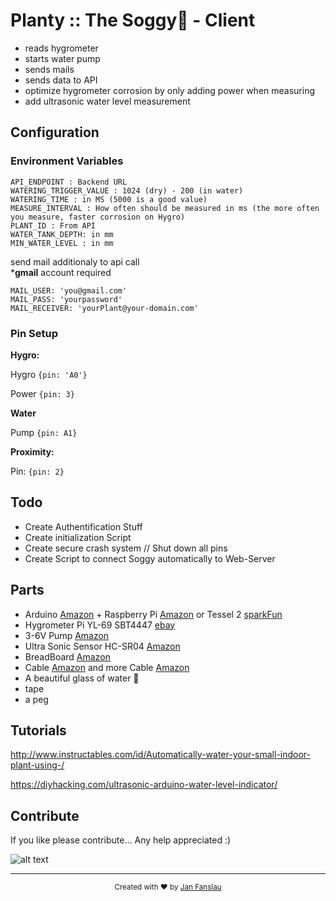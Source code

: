 # Planty :: The Soggy🌱 - Client 

- reads hygrometer
- starts water pump
- sends mails 
- sends data to API
- optimize hygrometer corrosion by only adding power when measuring
- add ultrasonic water level measurement

## Configuration

### Environment Variables

    API_ENDPOINT : Backend URL
    WATERING_TRIGGER_VALUE : 1024 (dry) - 200 (in water)
    WATERING_TIME : in MS (5000 is a good value)
    MEASURE_INTERVAL : How often should be measured in ms (the more often you measure, faster corrosion on Hygro)
    PLANT_ID : From API
    WATER_TANK_DEPTH: in mm
    MIN_WATER_LEVEL : in mm
send mail additionaly to api call  
***gmail** account required
    
    MAIL_USER: 'you@gmail.com' 
    MAIL_PASS: 'yourpassword'
    MAIL_RECEIVER: 'yourPlant@your-domain.com'
    


### Pin Setup

**Hygro:**
 
 Hygro
 `{pin: 'A0'}`
 
 Power
  `{pin: 3}`

**Water**

 Pump
 `{pin: A1}`
 

**Proximity:**
 
 Pin: `{pin: 2}` 



## Todo
- Create Authentification Stuff
- Create initialization Script
- Create secure crash system // Shut down all pins
- Create Script to connect Soggy automatically to Web-Server



## Parts

- Arduino [Amazon](https://www.amazon.de/gp/product/B01IHCCKKK/ref=oh_aui_detailpage_o05_s00?ie=UTF8&psc=1) + Raspberry Pi [Amazon](https://www.amazon.de/gp/product/B01DC6MKAQ/ref=oh_aui_detailpage_o03_s01?ie=UTF8&psc=1)
 or Tessel 2 [sparkFun](https://www.amazon.de/gp/product/B01IHCCKKK/ref=oh_aui_detailpage_o05_s00?ie=UTF8&psc=1)
- Hygrometer Pi YL-69 SBT4447 [ebay](http://www.ebay.de/itm/Feuchtigkeitssensor-Blumenerde-Hygrometer-f-Arduino-Raspberry-Pi-YL-69-SBT4447-/171791732904)
- 3-6V Pump [Amazon](https://www.amazon.de/gp/product/B01IA7ILI2/ref=oh_aui_detailpage_o04_s00?ie=UTF8&psc=1)
- Ultra Sonic Sensor HC-SR04 [Amazon](https://www.amazon.de/Keywish-Ultrasonic-Measuring-Transducer-Duemilanove/dp/B072JGNK48/ref=sr_1_1?s=computers&ie=UTF8&qid=1503690225&sr=1-1&keywords=ultrasonic+sensor+hc-sr04)
- BreadBoard [Amazon](https://www.amazon.de/Jumper-Wire-Mit-Breadboard-Female-Female/dp/B073X7GZ1P/ref=sr_1_1?ie=UTF8&qid=1503690205&sr=8-1-spons&keywords=breadboard&psc=1)
- Cable [Amazon](https://www.amazon.de/Aukru-jumper-wire-Steckbrücken-Drahtbrücken/dp/B00MWMEIF2/ref=sr_1_2?s=computers&ie=UTF8&qid=1503690254&sr=1-2&keywords=arduino+kabel) and more Cable [Amazon](https://www.amazon.de/Neuftech-20cm-Steckbrücken-Drahtbrücken-Raspberry/dp/B00NBNIETC/ref=sr_1_3?s=computers&ie=UTF8&qid=1503690254&sr=1-3&keywords=arduino+kabel)
- A beautiful glass of water 🚰
- tape
- a peg

## Tutorials
http://www.instructables.com/id/Automatically-water-your-small-indoor-plant-using-/

https://diyhacking.com/ultrasonic-arduino-water-level-indicator/


## Contribute
If you like please contribute... Any help appreciated :)


![alt text](https://github.com/falsanu/soggy-client/blob/master/doc/soggy-in-action.jpg "Soggy in Action")

---

<div align="center">
  <sub>Created with ❤️ by <a href="https://janfanslau.com">Jan Fanslau</a> </sub>
</div>
